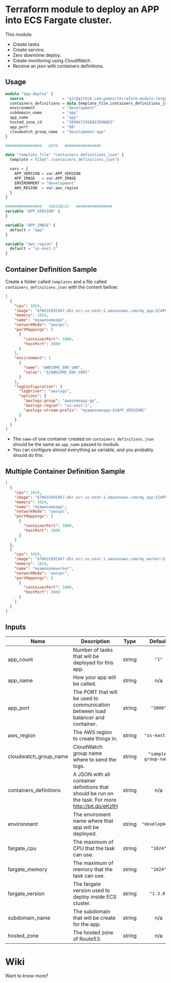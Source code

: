 # Terraform module to deploy an APP into ECS Fargate cluster.

This module:
* Create tasks.
* Create service.
* Zero downtime deploy.
* Create monitoring using CloudWatch.
* Receive an json with containers definitions.


## Usage

```terraform
module "app-deploy" {
  source                 = "git@github.com:gomex/terraform-module-fargate-deploy.git?ref=v0.1"
  containers_definitions = data.template_file.containers_definitions_json.rendered
  environment            = "development"
  subdomain_name         = "app"
  app_name               = "app"
  hosted_zone_id         = "Z09847195EBZJRXWQDI"
  app_port               = "80"
  cloudwatch_group_name  = "development-app"
}

################   DATA   ################ 

data "template_file" "containers_definitions_json" {
  template = file("./containers_definitions.json")

  vars = {
    APP_VERSION = var.APP_VERSION
    APP_IMAGE   = var.APP_IMAGE
    ENVIRONMENT = "development"
    AWS_REGION  = var.aws_region
  }
}

################   VARIABLES   ################ 
variable "APP_VERSION" {
}

variable "APP_IMAGE" {
  default = "app"
}

variable "aws_region" {
  default = "us-east-1"
}
```

## Container Definition Sample

Create a folder called `templates` and a file called `containers_definitions.json` with the content bellow:

```json
[
  {
    "cpu": 1024,
    "image": "670631891947.dkr.ecr.us-east-1.amazonaws.com/my_app:${APP_VERSION}",
    "memory": 1024,
    "name": "myawesomeapp",
    "networkMode": "awsvpc",
    "portMappings": [
      {
        "containerPort": 3000,
        "hostPort": 3000
      }
    ],
    "environment": [
      {
        "name": "AWESOME_ENV_VAR",
        "value": "${AWESOME_ENV_VAR}"
      }
    ],
    "logConfiguration": {
      "logDriver": "awslogs",
      "options": {
        "awslogs-group": "awesomeapp-gp",
        "awslogs-region": "us-east-1",
        "awslogs-stream-prefix": "myawesomeapp-${APP_VERSION}"
      }
    }
  }
]
```

* The `name` of one container created on `containers_definitions.json` should be the same as `app_name` passed to module.
* You can configure almost everything as variable, and you probably should do this. 

## Multiple Container Definition Sample

```json
[
  {
    "cpu": 1024,
    "image": "670631891947.dkr.ecr.us-east-1.amazonaws.com/my_app:${APP_VERSION}",
    "memory": 1024,
    "name": "myawesomeapp",
    "networkMode": "awsvpc",
    "portMappings": [
      {
        "containerPort": 3000,
        "hostPort": 3000
      }
    ]
  },
  {
    "cpu": 1024,
    "image": "670631891947.dkr.ecr.us-east-1.amazonaws.com/my_worker:${APP_VERSION}",
    "memory": 1024,
    "name": "myawesomeworker",
    "networkMode": "awsvpc",
    "portMappings": [
      {
        "containerPort": 3000,
        "hostPort": 3000
      }
    ]
  }
]
```

## Inputs

| Name | Description | Type | Default | Required |
|------|-------------|:----:|:-----:|:-----:|
| app\_count | Number of tasks that will be deployed for this app. | string | `"1"` | no |
| app\_name | How your app will be called. | string | n/a | yes |
| app\_port | The PORT that will be used to communication between load balancer and container. | string | `"3000"` | no |
| aws\_region | The AWS region to create things in. | string | `"us-east-1"` | no |
| cloudwatch\_group\_name | CloudWatch group name where to send the logs. | string | `"sample-group-name"` | no |
| containers\_definitions | A JSON with all container definitions that should be run on the task. For more http://bit.do/eKzfH | string | n/a | yes |
| environment | The enviroment name where that app will be deployed. | string | `"development"` | no |
| fargate\_cpu | The maximum of CPU that the task can use. | string | `"1024"` | no |
| fargate\_memory | The maximum of memory that the task can use. | string | `"1024"` | no |
| fargate\_version | The fargate version used to deploy inside ECS cluster. | string | `"1.3.0"` | no |
| subdomain\_name | The subdomain that will be create for the app. | string | n/a | yes |
| hosted\_zone | The hosted zone of Route53. | string | n/a | yes |

# Wiki

Want to know more? 